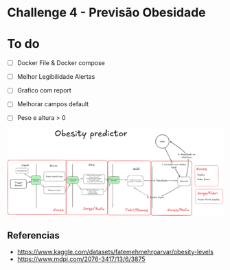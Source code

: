 # Challenge 4 - Previsão Obesidade

# To do

- [ ] Docker File & Docker compose
- [ ] Melhor Legibilidade Alertas
- [ ] Grafico com report
- [ ] Melhorar campos default
- [ ] Peso e altura > 0


![alt text](./docs/image.png)

## Referencias

* https://www.kaggle.com/datasets/fatemehmehrparvar/obesity-levels
* https://www.mdpi.com/2076-3417/13/6/3875